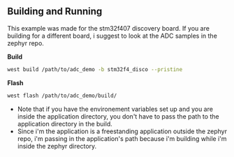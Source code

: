 ## Building and Running
This example was made for the stm32f407 discovery board.
If you are building for a different board, i suggest to look at the ADC samples in the zephyr repo.

**Build**
```bash
west build /path/to/adc_demo -b stm32f4_disco --pristine
```
**Flash**
```bash
west flash /path/to/adc_demo/build/
```
- Note that if you have the environement variables set up and you are inside the application directory, you don't have to pass the path to the application directory in the build.
- Since i'm the application is a freestanding application outside the zephyr repo, i'm passing in the application's path because i'm building while i'm inside the zephyr directory.
